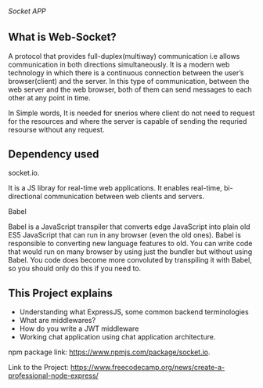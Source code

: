 ###### Socket APP

## What is Web-Socket?
A protocol that provides full-duplex(multiway) communication i.e allows communication in both directions simultaneously. It is a modern web technology in which there is a continuous connection between the user’s browser(client) and the server. In this type of communication, between the web server and the web browser, both of them can send messages to each other at any point in time.

In Simple words, It is needed for snerios where client do not need to request for the resources and where the server is capable of sending the requried resourse without any request.

## Dependency used

socket.io.

It is a JS libray for real-time web applications. It enables real-time, bi-directional communication between web clients and servers.

Babel

Babel is a JavaScript transpiler that converts edge JavaScript into plain old ES5 JavaScript that can run in any browser (even the old ones).
Babel is responsible to converting new language features to old. You can write code that would run on many browser by using just the bundler but without using Babel. You code does become more convoluted by transpiling it with Babel, so you should only do this if you need to.

## This Project explains
- Understanding what ExpressJS, some common backend terminologies
- What are middlewares?
- How do you write a JWT middleware 
- Working chat application using chat application architecture.


npm package link: https://www.npmjs.com/package/socket.io.

Link to the Project: https://www.freecodecamp.org/news/create-a-professional-node-express/
